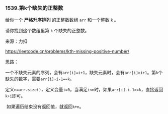 ### 1539.第k个缺失的正整数

给你一个 **严格升序排列** 的正整数数组 `arr` 和一个整数 `k` 。

请你找到这个数组里第 `k` 个缺失的正整数。

来源：力扣

https://leetcode.cn/problems/kth-missing-positive-number/



思路：

​		一个不缺失元素的序列，会有`arr[i]=i+1`，缺失元素时，会有`arr[i]>i+1`。第`k`个缺失的数字，需要`arr[i]-i-1==k`。

​		定义`n=arr.size()`，定义变量`i=0`，当满足`i<n`时，如果`arr[i]-i-1>=k`，直接返回`k+i`即可。

​		如果遍历结束没有返回值，就返回`k+n`。

​		